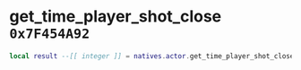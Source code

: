 # get_time_player_shot_close `0x7F454A92`

```lua
local result --[[ integer ]] = natives.actor.get_time_player_shot_close(_unk0 --[[ integer ]])
```